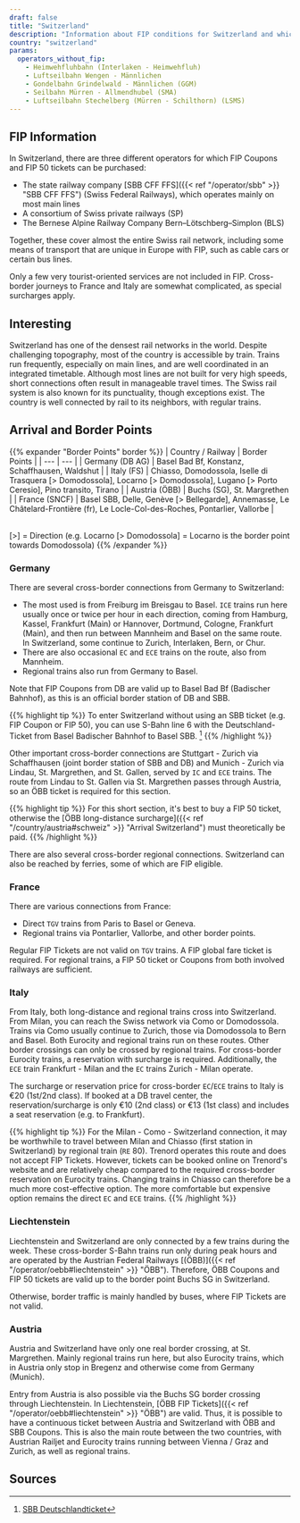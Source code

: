 ```yaml
---
draft: false
title: "Switzerland"
description: "Information about FIP conditions for Switzerland and which operators offer discounts."
country: "switzerland"
params:
  operators_without_fip:
    - Heimwehfluhbahn (Interlaken - Heimwehfluh)
    - Luftseilbahn Wengen - Männlichen
    - Gondelbahn Grindelwald - Männlichen (GGM)
    - Seilbahn Mürren - Allmendhubel (SMA)
    - Luftseilbahn Stechelberg (Mürren - Schilthorn) (LSMS)
---
```


## FIP Information

In Switzerland, there are three different operators for which FIP Coupons and FIP 50 tickets can be purchased:

- The state railway company [SBB CFF FFS]({{< ref "/operator/sbb" >}} "SBB CFF FFS") (Swiss Federal Railways), which operates mainly on most main lines
- A consortium of Swiss private railways (SP)
- The Bernese Alpine Railway Company Bern–Lötschberg–Simplon (BLS)

Together, these cover almost the entire Swiss rail network, including some means of transport that are unique in Europe with FIP, such as cable cars or certain bus lines.

Only a few very tourist-oriented services are not included in FIP. Cross-border journeys to France and Italy are somewhat complicated, as special surcharges apply.

## Interesting

Switzerland has one of the densest rail networks in the world. Despite challenging topography, most of the country is accessible by train. Trains run frequently, especially on main lines, and are well coordinated in an integrated timetable. Although most lines are not built for very high speeds, short connections often result in manageable travel times. The Swiss rail system is also known for its punctuality, though exceptions exist. The country is well connected by rail to its neighbors, with regular trains.

## Arrival and Border Points

{{% expander "Border Points" border %}}
| Country / Railway | Border Points |
| --- | --- |
| Germany (DB AG) | Basel Bad Bf, Konstanz, Schaffhausen, Waldshut |
| Italy (FS) | Chiasso, Domodossola, Iselle di Trasquera [> Domodossola], Locarno [> Domodossola], Lugano [> Porto Ceresio], Pino transito, Tirano |
| Austria (ÖBB) | Buchs (SG), St. Margrethen |
| France (SNCF) | Basel SBB, Delle, Genève [> Bellegarde], Annemasse, Le Châtelard-Frontière (fr), Le Locle-Col-des-Roches, Pontarlier, Vallorbe |

\
[>] = Direction (e.g. Locarno [> Domodossola] = Locarno is the border point towards Domodossola)
{{% /expander %}}

### Germany

There are several cross-border connections from Germany to Switzerland:

- The most used is from Freiburg im Breisgau to Basel. `ICE` trains run here usually once or twice per hour in each direction, coming from Hamburg, Kassel, Frankfurt (Main) or Hannover, Dortmund, Cologne, Frankfurt (Main), and then run between Mannheim and Basel on the same route. In Switzerland, some continue to Zurich, Interlaken, Bern, or Chur.
- There are also occasional `EC` and `ECE` trains on the route, also from Mannheim.
- Regional trains also run from Germany to Basel.

Note that FIP Coupons from DB are valid up to Basel Bad Bf (Badischer Bahnhof), as this is an official border station of DB and SBB.

{{% highlight tip %}}
To enter Switzerland without using an SBB ticket (e.g. FIP Coupon or FIP 50), you can use S-Bahn line 6 with the Deutschland-Ticket from Basel Badischer Bahnhof to Basel SBB. [^1]
{{% /highlight %}}

Other important cross-border connections are Stuttgart - Zurich via Schaffhausen (joint border station of SBB and DB) and Munich - Zurich via Lindau, St. Margrethen, and St. Gallen, served by `IC` and `ECE` trains. The route from Lindau to St. Gallen via St. Margrethen passes through Austria, so an ÖBB ticket is required for this section.

{{% highlight tip %}}
For this short section, it's best to buy a FIP 50 ticket, otherwise the [ÖBB long-distance surcharge]({{< ref "/country/austria#schweiz" >}} "Arrival Switzerland") must theoretically be paid.
{{% /highlight %}}

There are also several cross-border regional connections. Switzerland can also be reached by ferries, some of which are FIP eligible.

### France

There are various connections from France:

- Direct `TGV` trains from Paris to Basel or Geneva.
- Regional trains via Pontarlier, Vallorbe, and other border points.

Regular FIP Tickets are not valid on `TGV` trains. A FIP global fare ticket is required. For regional trains, a FIP 50 ticket or Coupons from both involved railways are sufficient.

### Italy

From Italy, both long-distance and regional trains cross into Switzerland. From Milan, you can reach the Swiss network via Como or Domodossola. Trains via Como usually continue to Zurich, those via Domodossola to Bern and Basel. Both Eurocity and regional trains run on these routes. Other border crossings can only be crossed by regional trains. For cross-border Eurocity trains, a reservation with surcharge is required. Additionally, the `ECE` train Frankfurt - Milan and the `EC` trains Zurich - Milan operate.

The surcharge or reservation price for cross-border `EC`/`ECE` trains to Italy is €20 (1st/2nd class). If booked at a DB travel center, the reservation/surcharge is only €10 (2nd class) or €13 (1st class) and includes a seat reservation (e.g. to Frankfurt).

{{% highlight tip %}}
For the Milan - Como - Switzerland connection, it may be worthwhile to travel between Milan and Chiasso (first station in Switzerland) by regional train (`RE` 80). Trenord operates this route and does not accept FIP Tickets. However, tickets can be booked online on Trenord's website and are relatively cheap compared to the required cross-border reservation on Eurocity trains. Changing trains in Chiasso can therefore be a much more cost-effective option. The more comfortable but expensive option remains the direct `EC` and `ECE` trains.
{{% /highlight %}}

### Liechtenstein

Liechtenstein and Switzerland are only connected by a few trains during the week. These cross-border S-Bahn trains run only during peak hours and are operated by the Austrian Federal Railways [(ÖBB)]({{< ref "/operator/oebb#liechtenstein" >}} "ÖBB"). Therefore, ÖBB Coupons and FIP 50 tickets are valid up to the border point Buchs SG in Switzerland.

Otherwise, border traffic is mainly handled by buses, where FIP Tickets are not valid.

### Austria

Austria and Switzerland have only one real border crossing, at St. Margrethen. Mainly regional trains run here, but also Eurocity trains, which in Austria only stop in Bregenz and otherwise come from Germany (Munich).

Entry from Austria is also possible via the Buchs SG border crossing through Liechtenstein. In Liechtenstein, [ÖBB FIP Tickets]({{< ref "/operator/oebb#liechtenstein" >}} "ÖBB") are valid. Thus, it is possible to have a continuous ticket between Austria and Switzerland with ÖBB and SBB Coupons. This is also the main route between the two countries, with Austrian Railjet and Eurocity trains running between Vienna / Graz and Zurich, as well as regional trains.

## Sources

[^1]: [SBB Deutschlandticket](https://www.sbb-deutschland.de/gilt-das-deutschlandticket-auf-unseren-strecken/)

